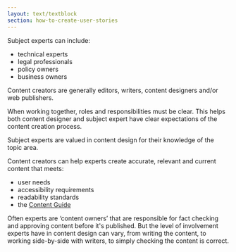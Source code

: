 ```yaml
---
layout: text/textblock
section: how-to-create-user-stories
---
```

Subject experts can include:
- technical experts
- legal professionals
- policy owners
- business owners

Content creators are generally editors, writers, content designers and/or web publishers.
 
When working together, roles and responsibilities must be clear. This helps both content designer and subject expert have clear expectations of the content creation process.
 
Subject experts are valued in content design for their knowledge of the topic area.
 
Content creators can help experts create accurate, relevant and current content that meets:
- user needs
- accessibility requirements
- readability standards
- the [Content Guide](https://guides.service.gov.au/content-guide/)

Often experts are ‘content owners’ that are responsible for fact checking and approving content before it's published. But the level of involvement experts have in content design can vary, from writing the content, to working side-by-side with writers, to simply checking the content is correct.

